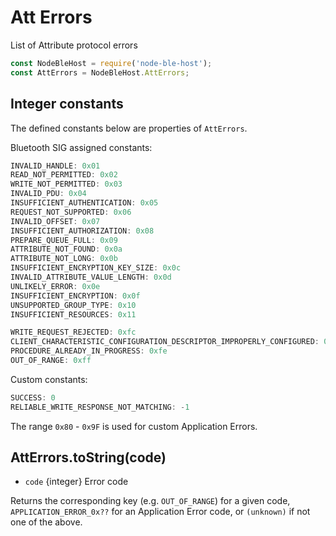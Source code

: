 # Att Errors

List of Attribute protocol errors

```javascript
const NodeBleHost = require('node-ble-host');
const AttErrors = NodeBleHost.AttErrors;
```

## Integer constants

The defined constants below are properties of `AttErrors`.

Bluetooth SIG assigned constants:

```javascript
INVALID_HANDLE: 0x01
READ_NOT_PERMITTED: 0x02
WRITE_NOT_PERMITTED: 0x03
INVALID_PDU: 0x04
INSUFFICIENT_AUTHENTICATION: 0x05
REQUEST_NOT_SUPPORTED: 0x06
INVALID_OFFSET: 0x07
INSUFFICIENT_AUTHORIZATION: 0x08
PREPARE_QUEUE_FULL: 0x09
ATTRIBUTE_NOT_FOUND: 0x0a
ATTRIBUTE_NOT_LONG: 0x0b
INSUFFICIENT_ENCRYPTION_KEY_SIZE: 0x0c
INVALID_ATTRIBUTE_VALUE_LENGTH: 0x0d
UNLIKELY_ERROR: 0x0e
INSUFFICIENT_ENCRYPTION: 0x0f
UNSUPPORTED_GROUP_TYPE: 0x10
INSUFFICIENT_RESOURCES: 0x11

WRITE_REQUEST_REJECTED: 0xfc
CLIENT_CHARACTERISTIC_CONFIGURATION_DESCRIPTOR_IMPROPERLY_CONFIGURED: 0xfd
PROCEDURE_ALREADY_IN_PROGRESS: 0xfe
OUT_OF_RANGE: 0xff
```

Custom constants:

```javascript
SUCCESS: 0
RELIABLE_WRITE_RESPONSE_NOT_MATCHING: -1
```

The range `0x80` - `0x9F` is used for custom Application Errors.

## AttErrors.toString(code)
* `code` {integer} Error code

Returns the corresponding key (e.g. `OUT_OF_RANGE`) for a given code, `APPLICATION_ERROR_0x??` for an Application Error code, or `(unknown)` if not one of the above.
